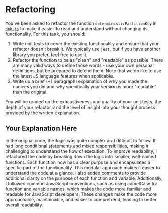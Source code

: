 # Refactoring

You've been asked to refactor the function `deterministicPartitionKey` in [`dpk.js`](dpk.js) to make it easier to read and understand without changing its functionality. For this task, you should:

1. Write unit tests to cover the existing functionality and ensure that your refactor doesn't break it. We typically use `jest`, but if you have another library you prefer, feel free to use it.
2. Refactor the function to be as "clean" and "readable" as possible. There are many valid ways to define those words - use your own personal definitions, but be prepared to defend them. Note that we do like to use the latest JS language features when applicable.
3. Write up a brief (~1 paragraph) explanation of why you made the choices you did and why specifically your version is more "readable" than the original.

You will be graded on the exhaustiveness and quality of your unit tests, the depth of your refactor, and the level of insight into your thought process provided by the written explanation.

## Your Explanation Here

In the original code, the logic was quite complex and difficult to follow. It had long conditional statements and mixed responsibilities, making it challenging to understand the flow of execution. To improve readability, I refactored the code by breaking down the logic into smaller, well-named functions. Each function now has a clear purpose and encapsulates a specific part of the functionality. This modular approach makes it easier to understand the code at a glance. I also added comments to provide additional clarity on the purpose of each function and variable. Additionally, I followed common JavaScript conventions, such as using camelCase for function and variable names, which makes the code more familiar and readable for JavaScript developers. These changes make the code more approachable, maintainable, and easier to comprehend, leading to better overall readability.